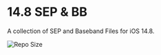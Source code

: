 # 14.8 SEP & BB

A collection of SEP and Baseband Files for iOS 14.8.

![Repo Size](https://img.shields.io/github/repo-size/F0lkl0re/14.8SEP-BB?label=total%20size)
